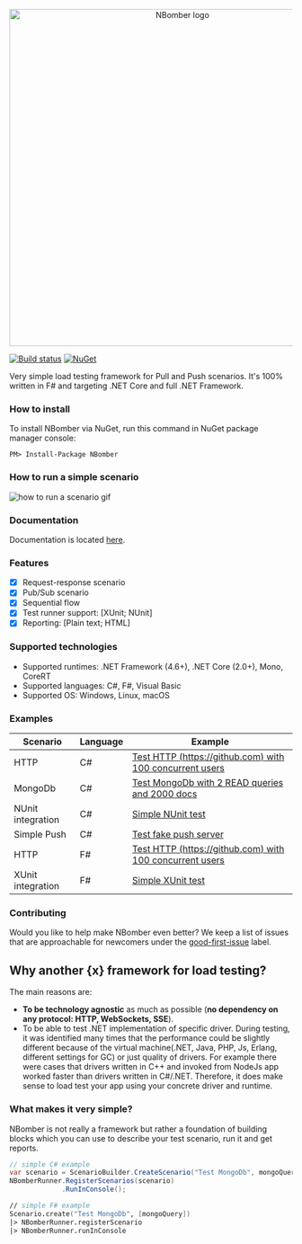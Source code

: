 <p align="center">
  <img src="https://github.com/PragmaticFlow/NBomber/blob/master/assets/nbomber_logo.png" alt="NBomber logo" width="600px"> 
</p>

[![Build status](https://ci.appveyor.com/api/projects/status/sf3ntwjvb4s0xoya?svg=true)](https://ci.appveyor.com/project/PragmaticFlowOrg/nbomber)
[![NuGet](https://img.shields.io/nuget/v/nbomber.svg)](https://www.nuget.org/packages/nbomber/)

Very simple load testing framework for Pull and Push scenarios. It's 100% written in F# and targeting .NET Core and full .NET Framework.

### How to install
To install NBomber via NuGet, run this command in NuGet package manager console:
```code
PM> Install-Package NBomber
```

### How to run a simple scenario

![how to run a scenario gif](https://github.com/PragmaticFlow/NBomber/blob/master/assets/howToRunScenario.gif)

### Documentation
Documentation is located [here](https://nbomber.com).

### Features
- [x] Request-response scenario
- [x] Pub/Sub scenario
- [x] Sequential flow
- [x] Test runner support: [XUnit; NUnit]
- [x] Reporting: [Plain text; HTML]

### Supported technologies
- Supported runtimes: .NET Framework (4.6+), .NET Core (2.0+), Mono, CoreRT
- Supported languages: C#, F#, Visual Basic
- Supported OS: Windows, Linux, macOS

### Examples
|Scenario|Language|Example|
|--|--|--|
| HTTP | C# | [Test HTTP (https://github.com) with 100 concurrent users](https://github.com/PragmaticFlow/NBomber/blob/master/examples/CSharp.Example.Http/Program.cs) |
| MongoDb | C# | [Test MongoDb with 2 READ queries and 2000 docs](https://github.com/PragmaticFlow/NBomber/blob/master/examples/CSharp.Example.MongoDb/Program.cs) |
| NUnit integration | C# | [Simple NUnit test](https://github.com/PragmaticFlow/NBomber/blob/master/examples/CSharp.Example.NUnit/Tests.cs) |
| Simple Push | C# | [Test fake push server](https://github.com/PragmaticFlow/NBomber/blob/master/examples/CSharp.Example.SimplePush/Program.cs) |
| HTTP | F# | [Test HTTP (https://github.com) with 100 concurrent users](https://github.com/PragmaticFlow/NBomber/blob/master/examples/FSharp.Example.Http/Program.fs) |
| XUnit integration | F# | [Simple XUnit test](https://github.com/PragmaticFlow/NBomber/blob/master/examples/FSharp.Example.XUnit/Tests.fs) |

### Contributing
Would you like to help make NBomber even better? We keep a list of issues that are approachable for newcomers under the [good-first-issue](https://github.com/PragmaticFlow/NBomber/issues?q=is%3Aopen+is%3Aissue+label%3A%22good+first+issue%22) label.

## Why another {x} framework for load testing?
The main reasons are:
 - **To be technology agnostic** as much as possible (**no dependency on any protocol: HTTP, WebSockets, SSE**).
 - To be able to test .NET implementation of specific driver. During testing, it was identified many times that the performance could be slightly different because of the virtual machine(.NET, Java, PHP, Js, Erlang, different settings for GC) or just quality of drivers. For example there were cases that drivers written in C++ and invoked from NodeJs app worked faster than drivers written in C#/.NET. Therefore, it does make sense to load test your app using your concrete driver and runtime.

### What makes it very simple? 
NBomber is not really a framework but rather a foundation of building blocks which you can use to describe your test scenario, run it and get reports.
```csharp
// simple C# example
var scenario = ScenarioBuilder.CreateScenario("Test MongoDb", mongoQuery);
NBomberRunner.RegisterScenarios(scenario)
             .RunInConsole();
```
```fsharp
// simple F# example
Scenario.create("Test MongoDb", [mongoQuery])
|> NBomberRunner.registerScenario
|> NBomberRunner.runInConsole
```
